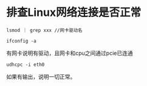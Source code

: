 # 排查Linux网络连接是否正常

```shell
lsmod ｜ grep xxx //网卡驱动名
```

```shell
ifconfig -a
```
有网卡说明有驱动，且网卡和cpu之间通过pcie已连通

```shell
udhcpc -i eth0
```
如果有输出，说明一切正常。